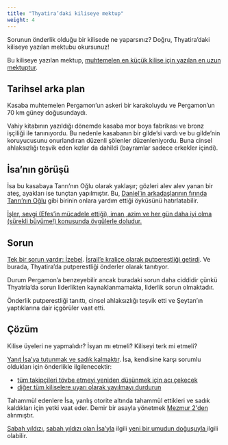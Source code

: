 ```yaml
---
title: "Thyatira’daki kiliseye mektup"
weight: 4
---
```



Sorunun önderlik olduğu bir kilisede ne yaparsınız? Doğru, Thyatira’daki kiliseye yazılan mektubu okursunuz!

Bu kiliseye yazılan mektup, [muhtemelen en küçük kilise için yazılan en uzun mektuptur](https://www.bibleserver.com/TR/Vahiy2%3A18-29).


## Tarihsel arka plan

<a name="76fc"></a>
Kasaba muhtemelen Pergamon’un askeri bir karakoluydu ve Pergamon’un 70 km güney doğusundaydı.

Vahiy kitabının yazıldığı dönemde kasaba mor boya fabrikası ve bronz işçiliği ile tanınıyordu. Bu nedenle kasabanın bir gilde’si vardı ve bu gilde’nin koruyucusunu onurlandıran düzenli şölenler düzenleniyordu. Buna cinsel ahlaksızlığı teşvik eden kızlar da dahildi (bayramlar sadece erkekler içindi).


## İsa’nın görüşü

<a name="5c6b"></a>
İsa bu kasabaya Tanrı’nın Oğlu olarak yaklaşır; gözleri alev alev yanan bir ateş, ayakları ise tunçtan yapılmıştır. Bu, [Daniel’in arkadaşlarının fırında](https://www.bibleserver.com/TR/Daniel3) [Tanrı’nın Oğlu](https://www.bibleserver.com/TR/Daniel3%3A25) gibi birinin onlara yardım ettiği öyküsünü hatırlatabilir.

[İşler, sevgi (Efes’in mücadele ettiği), iman, azim ve her gün daha iyi olma (sürekli büyüme!) konusunda övgülerle doludur.](https://www.bibleserver.com/TR/Vahiy2%3A19)


## Sorun

<a name="94db"></a>
[Tek bir sorun vardır: İzebel](https://www.bibleserver.com/TR/Vahiy2%3A20). [İsrail’e kraliçe olarak putperestliği getirdi](https://www.bibleserver.com/TR/1.Krallar16%3A31). Ve burada, Thyatira’da putperestliği önderler olarak tanıtıyor.

Durum Pergamon’a benzeyebilir ancak buradaki sorun daha ciddidir çünkü Thyatria’da sorun liderlikten kaynaklanmamakta, liderlik sorun olmaktadır.

Önderlik putperestliği tanıttı, cinsel ahlaksızlığı teşvik etti ve Şeytan’ın yaptıklarına dair içgörüler vaat etti.


## Çözüm

<a name="ac15"></a>
Kilise üyeleri ne yapmalıdır? İsyan mı etmeli? Kiliseyi terk mi etmeli?

[Yanıt İsa’ya tutunmak ve sadık kalmaktır](https://www.bibleserver.com/TR/Vahiy2%3A24-25). İsa, kendisine karşı sorumlu oldukları için önderlikle ilgilenecektir:

- [tüm takipçileri tövbe etmeyi yeniden düşünmek için acı çekecek](https://www.bibleserver.com/TR/Vahiy2%3A21-22)
- [diğer tüm kiliselere uyarı olarak yayılmayı durdurun](https://www.bibleserver.com/TR/Vahiy2%3A23)


Tahammül edenlere İsa, yanlış otorite altında tahammül ettikleri ve sadık kaldıkları için yetki vaat eder. Demir bir asayla yönetmek [Mezmur 2'den ](https://www.bibleserver.com/TR/Mezmur2)alınmıştır.

[Sabah yıldızı](https://www.bibleserver.com/TR/Vahiy2%3A28), [sabah yıldızı olan İsa’yla](https://www.bibleserver.com/TR/Vahiy22%3A16) ilgili [yeni bir umudun doğuşuyla ](https://www.bibleserver.com/TR/2.Petrus1%3A19)ilgili olabilir.






[](https://github.com/revelation-today/revelation-today/blob/main/exampleSite/content/docs/content/letters/expl/details/the-letter-to-the-church-in-thyatira.tr.md)
